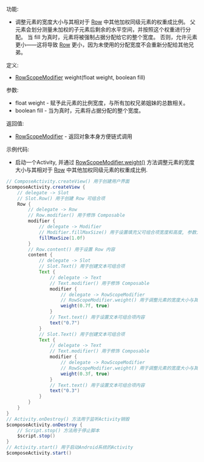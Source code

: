 功能:

+ 调整元素的宽度大小与其相对于 [Row](/API/UI/Compose/Widget/Row/README.md) 中其他加权同级元素的权重成比例。
  父元素会划分测量未加权的子元素后剩余的水平空间，并按照这个权重进行分配。 当 fill
  为真时，元素将被强制占据分配给它的整个宽度。 否则，允许元素更小——这将导致 [Row](/API/UI/Compose/Widget/Row/README.md)
  更小，因为未使用的分配宽度不会重新分配给其他兄弟。

定义:

+ [RowScopeModifier](/API/UI/Compose/Modifier/RowScopeModifier/README.md) weight(float weight, boolean fill)

参数:

+ float weight - 赋予此元素的比例宽度，与所有加权兄弟姐妹的总数相关。
+ boolean fill - 当为真时，元素将占据分配的整个宽度。

返回值:

+ [RowScopeModifier](/API/UI/Compose/Modifier/RowScopeModifier/README.md) - 返回对象本身方便链式调用

示例代码:

+ 启动一个Activity,
  并通过 [RowScopeModifier.weight()](/API/UI/Compose/Modifier/RowScopeModifier/README.md?id=weight)
  方法调整元素的宽度大小与其相对于 [Row](/API/UI/Compose/Widget/Row/README.md) 中其他加权同级元素的权重成比例.

```groovy
// ComposeActivity.createView() 用于创建用户界面
$composeActivity.createView {
    // delegate -> Slot
    // Slot.Row() 用于创建 Row 可组合项
    Row {
        // delegate -> Row
        // Row.modifier() 用于修饰 Composable
        modifier {
            // delegate -> Modifier
            // Modifier.fillMaxSize() 用于设置填充父可组合项宽度和高度, 参数为填充父可组合项的比例, 取值区间为 0.0f-1.0f
            fillMaxSize(1.0f)
        }
        // Row.content() 用于设置 Row 内容
        content {
            // delegate -> Slot
            // Slot.Text() 用于创建文本可组合项
            Text {
                // delegate -> Text
                // Text.modifier() 用于修饰 Composable
                modifier {
                    // delegate -> RowScopeModifier
                    // RowScopeModifier.weight() 用于调整元素的宽度大小与其相对于 Row 中其他加权同级元素的权重成比例
                    weight(0.7f, true)
                }
                // Text.text() 用于设置文本可组合项内容
                text("0.7")
            }
            // Slot.Text() 用于创建文本可组合项
            Text {
                // delegate -> Text
                // Text.modifier() 用于修饰 Composable
                modifier {
                    // delegate -> RowScopeModifier
                    // RowScopeModifier.weight() 用于调整元素的宽度大小与其相对于 Row 中其他加权同级元素的权重成比例
                    weight(0.3f, true)
                }
                // Text.text() 用于设置文本可组合项内容
                text("0.3")
            }
        }
    }
}
// Activity.onDestroy() 方法用于监听Activity销毁
$composeActivity.onDestroy {
    // Script.stop() 方法用于停止脚本
    $script.stop()
}
// Activity.start() 用于启动Android系统的Activity
$composeActivity.start()
```